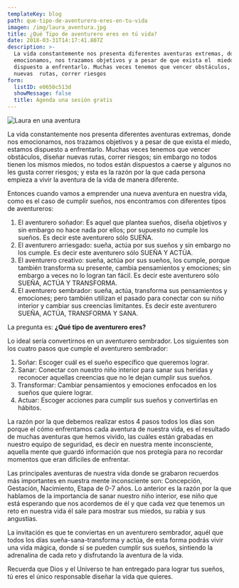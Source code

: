 ```yaml
---
templateKey: blog
path: que-tipo-de-aventurero-eres-en-tu-vida
imagen: /img/laura_aventura.jpg
title: ¿Qué Tipo de aventurero eres en tú vida?
date: 2018-03-31T14:17:41.807Z
description: >-
  La vida constantemente nos presenta diferentes aventuras extremas, donde nos
  emocionamos, nos trazamos objetivos y a pesar de que exista el  miedo, estamos
  dispuesto a enfrentarlo. Muchas veces tenemos que vencer obstáculos, diseñar
  nuevas  rutas, correr riesgos
form:
  listID: e0650c513d
  showMessage: false
  title: Agenda una sesión gratis
---
```

![Laura en una aventura](/img/laura_aventura.jpg)

La vida constantemente nos presenta diferentes aventuras extremas, donde nos emocionamos, nos trazamos objetivos y a pesar de que exista el miedo, estamos dispuesto a enfrentarlo. Muchas veces tenemos que vencer obstáculos, diseñar nuevas rutas, correr riesgos; sin embargo no todos tienen los mismos miedos, no todos están dispuestos a caerse y algunos no les gusta correr riesgos; y esta es la razón por la que cada persona empieza a vivir la aventura de la vida de manera diferente.

Entonces cuando vamos a emprender una nueva aventura en nuestra vida, como es el caso de cumplir sueños, nos encontramos con diferentes tipos de aventureros:

1. El aventurero soñador: Es aquel que plantea sueños, diseña objetivos y sin embargo no hace nada por ellos; por supuesto no cumple los sueños. Es decir este aventurero sólo SUEÑA.
2. El aventurero arriesgado: sueña, actúa por sus sueños y sin embargo no los cumple. Es decir este aventurero sólo SUEÑA Y ACTÚA.
3. El aventurero creativo: sueña, actúa por sus sueños, los cumple, porque también transforma su presente, cambia pensamientos y emociones; sin embargo a veces no lo logran tan fácil. Es decir este aventurero sólo SUEÑA, ACTÚA Y TRANSFORMA.
4. El aventurero sembrador: sueña, actúa, transforma sus pensamientos y emociones; pero también utilizan el pasado para conectar con su niño interior y cambiar sus creencias limitantes. Es decir este aventurero SUEÑA, ACTÚA, TRANSFORMA Y SANA.

La pregunta es: **¿Qué tipo de aventurero eres?**

Lo ideal sería convertirnos en un aventurero sembrador. Los siguientes son los cuatro pasos que cumple el aventurero sembrador:

1. Soñar: Escoger cuál es el sueño específico que queremos lograr.
2. Sanar: Conectar con nuestro niño interior para sanar sus heridas y reconocer aquellas creencias que no le dejan cumplir sus sueños.
3. Transformar: Cambiar pensamientos y emociones enfocados en los sueños que quiere lograr.
4. Actuar: Escoger acciones para cumplir sus sueños y convertirlas en hábitos.

La razón por la que debemos realizar estos 4 pasos todos los días son porque el cómo enfrentamos cada aventura de nuestra vida, es el resultado de muchas aventuras que hemos vivido, las cuáles están grabadas en nuestro equipo de seguridad, es decir en nuestra mente inconsciente, aquella mente que guardó información que nos protegía para no recordar momentos que eran difíciles de enfrentar.

Las principales aventuras de nuestra vida donde se grabaron recuerdos más importantes en nuestra mente inconsciente son: Concepción, Gestación, Nacimiento, Etapa de 0-7 años. Lo anterior es la razón por la que hablamos de la importancia de sanar nuestro niño interior, ese niño que está esperando que nos acordemos de él y que cada vez que tenemos un reto en nuestra vida él sale para mostrar sus miedos, su rabia y sus angustias.

La invitación es que te conviertas en un aventurero sembrador, aquél que todos los días sueña-sana-transforma y actúa, de esta forma podrás vivir una vida mágica, donde sí se pueden cumplir sus sueños, sintiendo la adrenalina de cada reto y disfrutando la aventura de la vida.

Recuerda que Dios y el Universo te han entregado para lograr tus sueños, tú eres el único responsable diseñar la vida que quieres.
